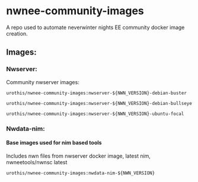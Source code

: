# nwnee-community-images
A repo used to automate neverwinter nights EE community docker image creation.

## Images:
### Nwserver:
Community nwserver images:
```
urothis/nwnee-community-images:nwserver-${NWN_VERSION}-debian-buster

urothis/nwnee-community-images:nwserver-${NWN_VERSION}-debian-bullseye

urothis/nwnee-community-images:nwserver-${NWN_VERSION}-ubuntu-focal
```

### Nwdata-nim:
#### Base images used for nim based tools

Includes nwn files from nwserver docker image, latest nim, nwneetools/nwnsc latest
```
urothis/nwnee-community-images:nwdata-nim-${NWN_VERSION}
```
